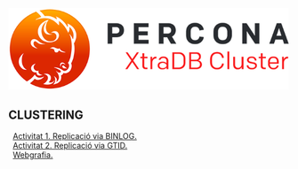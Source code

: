 ![logo](https://raw.githubusercontent.com/Josep88/MP10UF2-A5/master/img/portada.png)  

## CLUSTERING  

&nbsp;&nbsp;[Activitat 1. Replicació via BINLOG.](https://github.com/Josep88/MP10UF2-A5/blob/master/Exercicis/exercici1.md)   
&nbsp;&nbsp;[Activitat 2. Replicació via GTID.](https://github.com/Josep88/MP10UF2-A5/blob/master/Exercicis/exercici2.md)   
&nbsp;&nbsp;[Webgrafia.](https://github.com/Josep88/MP10UF2-A5/blob/master/Exercicis/webgrafia.md)   
